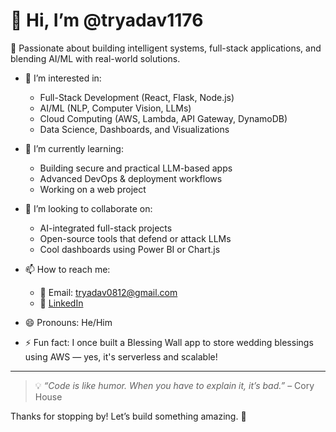 # 👋 Hi, I’m @tryadav1176

🎯 Passionate about building intelligent systems, full-stack applications, and blending AI/ML with real-world solutions.

- 👀 I’m interested in:
  - Full-Stack Development (React, Flask, Node.js)
  - AI/ML (NLP, Computer Vision, LLMs)
  - Cloud Computing (AWS, Lambda, API Gateway, DynamoDB)
  - Data Science, Dashboards, and Visualizations

- 🌱 I’m currently learning:
  - Building secure and practical LLM-based apps
  - Advanced DevOps & deployment workflows
  - Working on a web project 

- 💞️ I’m looking to collaborate on:
  - AI-integrated full-stack projects
  - Open-source tools that defend or attack LLMs 
  - Cool dashboards using Power BI or Chart.js

- 📫 How to reach me:
  - 📧 Email: tryadav0812@gmail.com 
  - 💼 [LinkedIn](https://www.linkedin.com/in/tejasyadav1512) 

- 😄 Pronouns: He/Him

- ⚡ Fun fact: I once built a Blessing Wall app to store wedding blessings using AWS — yes, it's serverless and scalable!

---

> 💡 *“Code is like humor. When you have to explain it, it’s bad.”* – Cory House

Thanks for stopping by! Let’s build something amazing. 🚀



<!--
**tryadav1176/tryadav1176** is a ✨ _special_ ✨ repository because its `README.md` (this file) appears on your GitHub profile.

Here are some ideas to get you started:

- 🔭 I’m currently working on ...
- 🌱 I’m currently learning ...
- 👯 I’m looking to collaborate on ...
- 🤔 I’m looking for help with ...
- 💬 Ask me about ...
- 📫 How to reach me: ...
- 😄 Pronouns: ...
- ⚡ Fun fact: ...
-->
